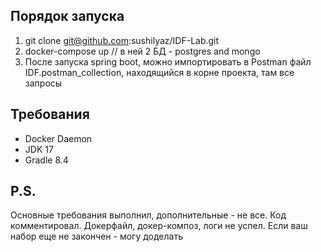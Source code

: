 ## Порядок запуска
1) git clone git@github.com:sushilyaz/IDF-Lab.git
2) docker-compose up // в ней 2 БД - postgres and mongo
3) После запуска spring boot, можно импортировать в Postman файл IDF.postman_collection, находящийся в корне проекта, там все запросы
## Требования
* Docker Daemon
* JDK 17
* Gradle 8.4
## P.S. 
Основные требования выполнил, дополнительные - не все.
Код комментировал. Докерфайл, докер-композ, логи не успел. Если ваш набор еще не закончен - могу доделать
